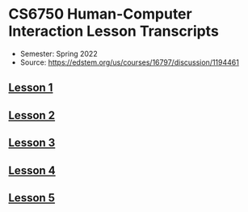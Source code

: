 # CS6750 Human-Computer Interaction Lesson Transcripts 
- Semester: Spring 2022
- Source: https://edstem.org/us/courses/16797/discussion/1194461

## [Lesson 1](01.md)

## [Lesson 2](02.md)

## [Lesson 3](03.md)

## [Lesson 4](04.md)

## [Lesson 5](05.md)
